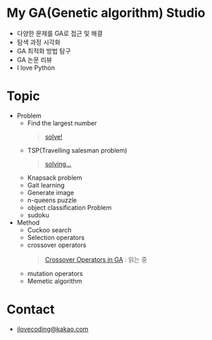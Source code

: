 # My GA(Genetic algorithm) Studio
- 다양한 문제를 GA로 접근 및 해결
- 탐색 과정 시각화
- GA 최적화 방법 탐구 
- GA 논문 리뷰
- I love Python
</n>

# Topic
- Problem
  - Find the largest number
    > [solve!](https://github.com/KGJsGit/my_GA_studio/blob/master/code/GA_largestNumberFinder.py)
  - TSP(Travelling salesman problem)
    > [solving...](https://github.com/KGJsGit/my_GA_studio/blob/master/code/GA_TSPSolver.py)
  - Knapsack problem
  - Gait learning
  - Generate image
  - n-queens puzzle
  - object classification Problem
  - sudoku
- Method
  - Cuckoo search
  - Selection operators
  - crossover operators
    > [Crossover Operators in GA](http://ictactjournals.in/paper/IJSC_V6_I1_paper_4_pp_1083_1092.pdf) : 읽는 중
  - mutation operators
  - Memetic algorithm
</n>

# Contact
- ilovecoding@kakao.com
